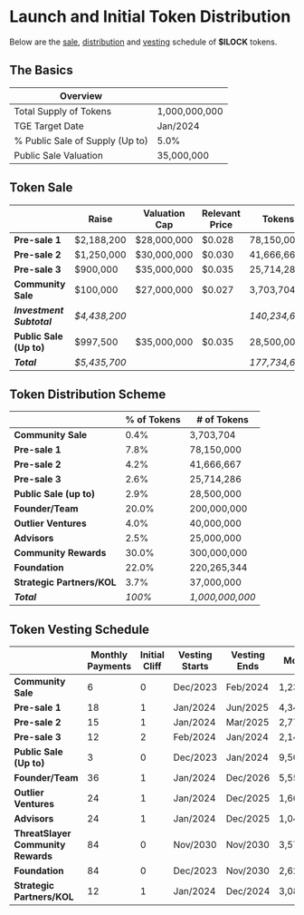 # Launch and Initial Token Distribution

Below are the [sale](#sale), [distribution](#distribution) and [vesting](#vesting) schedule of **$ILOCK** tokens.

## The Basics

| Overview                        |               |
|---------------------------------|---------------|
| Total Supply of Tokens          | 1,000,000,000 |
| TGE Target Date                 | Jan/2024      |
| % Public Sale of Supply (Up to) | 5.0%          |
| Public Sale Valuation           | 35,000,000    |

## Token Sale

|                         | Raise       | Valuation Cap | Relevant Price  | Tokens      | % of Tokens   |
|-------------------------|-------------|---------------|-----------------|-------------|---------------|
| **Pre-sale 1**          | $2,188,200  | $28,000,000   |  $0.028         | 78,150,000  |   7.82%       |
| **Pre-sale 2**          | $1,250,000  | $30,000,000   |  $0.030         | 41,666,667  |   4.17%       |
| **Pre-sale 3**          | $900,000    | $35,000,000   |  $0.035         | 25,714,286  |   2.57%       |
| **Community Sale**      | $100,000    | $27,000,000   |  $0.027         | 3,703,704   |   0.37%       |
| ***Investment Subtotal***|*$4,438,200*|               |                 |*140,234,656*|   *14.92%*    |
| **Public Sale (Up to)** | $997,500    | $35,000,000   |  $0.035         | 28,500,000  |   2.85%       |
| ***Total***             |*$5,435,700* |               |                 |*177,734,656*|   *17.77%*    |


## Token Distribution Scheme

|                      | % of Tokens | # of Tokens   |
|----------------------|-------------|---------------|
| **Community Sale**   | 0.4%        | 3,703,704     |
| **Pre-sale 1**       | 7.8%        | 78,150,000    |
| **Pre-sale 2**       | 4.2%        | 41,666,667    |
| **Pre-sale 3**       | 2.6%        | 25,714,286    |
| **Public Sale (up to)**| 2.9%      | 28,500,000    |        
| **Founder/Team**     | 20.0%       | 200,000,000   |
| **Outlier Ventures** | 4.0%        | 40,000,000    |
| **Advisors**         | 2.5%        | 25,000,000    |
| **Community Rewards**| 30.0%       | 300,000,000   |
| **Foundation**       | 22.0%       | 220,265,344   |
| **Strategic Partners/KOL**| 3.7%   | 37,000,000    |
| ***Total***          | *100%*      |*1,000,000,000*|


## Token Vesting Schedule

|                        | Monthly Payments | Initial Cliff | Vesting Starts| Vesting Ends| Monthly     |
|------------------------|------------------|---------------|---------------|-------------|-------------|
| **Community Sale**     | 6                | 0             | Dec/2023      | Feb/2024    |  1,234,568  |
| **Pre-sale 1**         | 18               | 1             | Jan/2024      | Jun/2025    |  4,341,667  |
| **Pre-sale 2**         | 15               | 1             | Jan/2024      | Mar/2025    |  2,777,778  |
| **Pre-sale 3**         | 12               | 2             | Feb/2024      | Jan/2024    |  2,142,857  |
| **Public Sale (Up to)**| 3                | 0             | Dec/2023      | Jan/2024    |  9,500,000 |
| **Founder/Team**       | 36               | 1             | Jan/2024      | Dec/2026    |  5,555,556  |
| **Outlier Ventures**   | 24               | 1             | Jan/2024      | Dec/2025    |  1,666,667  |
| **Advisors**           | 24               | 1             | Jan/2024      | Dec/2025    |  1,041,667  |
| **ThreatSlayer Community Rewards**  |84               | 0             | Nov/2030      | Nov/2030    |  3,571,429  |
| **Foundation**         | 84               | 0             | Dec/2023      | Nov/2030    |  2,622,206  |
| **Strategic Partners/KOL**| 12            | 1             | Jan/2024      | Dec/2024    |  3,083,333  |
